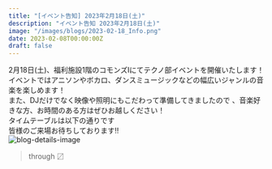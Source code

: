 ```yaml
---
title: "[イベント告知] 2023年2月18日(土)"
description: "イベント告知 2023年2月18日(土)"
image: "/images/blogs/2023-02-18_Info.png"
date: 2023-02-08T00:00:00Z
draft: false
---
```

2月18日(土)、福利施設1階のコモンズⅠにてテクノ部イベントを開催いたします！  
イベントではアニソンやボカロ、ダンスミュージックなどの幅広いジャンルの音楽を楽しめます！  
また、DJだけでなく映像や照明にもこだわって準備してきましたので 、音楽好きな方、お時間のある方はぜひお越しください！  
タイムテーブルは以下の通りです  
皆様のご来場お待ちしております‼︎  
![blog-details-image](https://cdn.discordapp.com/attachments/1066661047211143208/1072881885799256185/Eventinfo-timetable1.png)


> through 〼